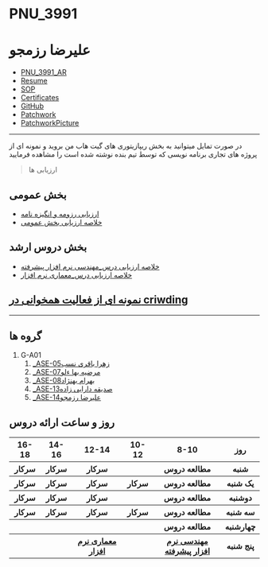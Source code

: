 # PNU_3991

# علیرضا رزمجو 
- [PNU_3991_AR](https://github.com/alirezarazmhoo/PNU_3991)
- [Resume](https://alirezarazmhoo.github.io/AlirezaRazmjoo.github.io/) 
- [SOP](https://alirezarazmhoo.github.io/SOP2/)
- [Certificates](https://www.sololearn.com/Certificate/1024-20710481/jpg)
- [GitHub](https://github.com/alirezarazmhoo)
- [Patchwork](https://github.com/jlord/patchwork/pull/38475)
- [PatchworkPicture](https://github.com/alirezarazmhoo/PNU_3991/blob/main/124.png)
--------------------------

<p>در صورت تمایل میتوانید به بخش ریپازیتوری های گیت هاب من بروید و نمونه ای از پروژه های تجاری برنامه نویسی که توسط تیم بنده نوشته شده است را مشاهده فرمایید </p>


> ارزیابی ها

##  بخش عمومی
- [ارزیابی رزومه و انگیزه نامه](https://alirezarazmhoo.github.io/AlirezaRazmjoo.github.io/)
- [خلاصه ارزیابی بخش عمومی]()

##  بخش دروس ارشد
- [خلاصه ارزیابی درس_مهندسی نرم افزار پیشرفته](https://github.com/alirezarazmhoo/PNU_3991/blob/main/XX_AdvancedSoftwareEngineering_CheckList_AR_3991.pdf)
- [خلاصه ارزیابی درس_معماری نرم افزار](https://github.com/alirezarazmhoo/PNU_3991/blob/main/XX_SoftwareArchitecture_CheckList_AR_3991.pdf)
## [نمونه ای از فعالیت همخوانی در criwding](https://github.com/alirezarazmhoo/PNU_3991/blob/main/124.png)
------------------
## گروه ها

<a name="G-A01"></a>
1. G-A01
    1. [_ASE-05زهرا باقری نسب](https://github.com/AliRazavi-edu/PNU_3991/tree/master/_MSc/AdvancedSoftwareEngineering/1115026_01/05_%D8%B2%D9%87%D8%B1%D8%A7%20%D8%A8%D8%A7%D9%82%D8%B1%D9%8A%20%D9%86%D8%B3%D8%A8) 
    1. [_ASE-07مرضیه بها ءلو](https://github.com/AliRazavi-edu/PNU_3991/tree/master/_MSc/AdvancedSoftwareEngineering/1115026_01/07_%D9%85%D8%B1%D8%B6%D9%8A%D9%87%20%D8%A8%D9%87%D8%A7%D9%84%D9%88%D9%87%D9%88%D8%B1%D9%87)
    1. [_ASE-08بهرام بهنژاد](https://github.com/AliRazavi-edu/PNU_3991/tree/master/_MSc/AdvancedSoftwareEngineering/1115026_01/08_%D8%A8%D9%87%D8%B1%D8%A7%D9%85%20%D8%A8%D9%87%D9%86%DA%98%D8%A7%D8%AF)
    1. [_ASE-13صدیقه دارایی زاده](https://github.com/AliRazavi-edu/PNU_3991/tree/master/_MSc/AdvancedSoftwareEngineering/1115026_01/13_%D8%B5%D8%AF%D9%8A%D9%82%D9%87%20%D8%AF%D8%A7%D8%B1%D8%A7%D9%8A%D9%8A%20%D8%B2%D8%A7%D8%AF%D9%87)       
    1. [_ASE-14علیرضا رزمجو](https://github.com/AliRazavi-edu/PNU_3991/tree/master/_MSc/AdvancedSoftwareEngineering/1115026_01/14_%D8%B9%D9%84%D9%8A%D8%B1%D8%B6%D8%A7%20%D8%B1%D8%B2%D9%85%D8%AC%D9%88)
</div>
     
## روز و ساعت ارائه دروس
</div>

<div dir="ltr">
     
<table style="width:100%">
  <tr>
    <th >16-18</th>
    <th >14-16</th>
    <th >12-14</th>
    <th>10-12</th>
    <th>8-10</th>
    <th>روز</th>
  </tr>
  <tr>
    <th ><a > سرکار</a></th>
    <th ><a > سرکار</a></th>
    <th ><a > سرکار</a></th>
    <th></th>
    <th ><a >مطالعه دروس </a></th>
    <th>شنبه</th>
  </tr>
   <tr>
    <th>سرکار</th>
    <th>سرکار</th>
    <th>سرکار</th>
    <th>سرکار</th>
    <th ><a >مطالعه دروس </a></th>
    <th>یک شنبه</th>
  </tr>
   <tr>
     <th><a> سرکار</a> </th>
     <th><a> سرکار</a></th>
     <th><a  >سرکار </a></th>
    <th></th> 
    <th><a >مطالعه دروس </a></th>
  <th>دوشنبه</th>
  </tr>
   <tr>
    <th >سرکار</th>
    <th >سرکار</th>
    <th>سرکار</th>
    <th>سرکار</th>
    <th ><a >مطالعه دروس </a></th>
    <th>سه شنبه</th>
  </tr>
   <tr>
    <th ></th>
    <th ></th>
    <th></th>
    <th></th>
     <th ><a >مطالعه دروس </a></th>
    <th>چهارشنبه</th>
  </tr>
   <tr>
    <th ></th>
     <th ><a></a></th>
     <th ><a  href="https://github.com/AliRazavi-edu/PNU_3991/tree/master/_MSc/SoftwareArchitecture#TOC">معماری نرم افزار</a></th>
     <th><a></a></th>
    <th><a href="https://github.com/AliRazavi-edu/PNU_3991/tree/master/_MSc/AdvancedSoftwareEngineering#TOC">مهندسی نرم افزار پیشرفته</a></th>
    <th>پنج شنبه</th>
  </tr>
</table>

</div>
